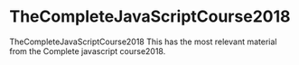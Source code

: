 # TheCompleteJavaScriptCourse2018
TheCompleteJavaScriptCourse2018 This has the most relevant material from the Complete javascript course2018.
